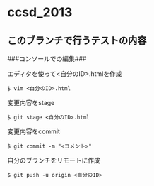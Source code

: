 ccsd_2013
=========

このブランチで行うテストの内容
-----

###コンソールでの編集###

エディタを使って<自分のID>.htmlを作成
  ```
  $ vim <自分のID>.html
  ```
変更内容をstage
  ```
  $ git stage <自分のID>.html
  ```
変更内容をcommit
  ```
  $ git commit -m "<コメント>"
  ```
自分のブランチをリモートに作成
  ```
  $ git push -u origin <自分のID>
  ```
